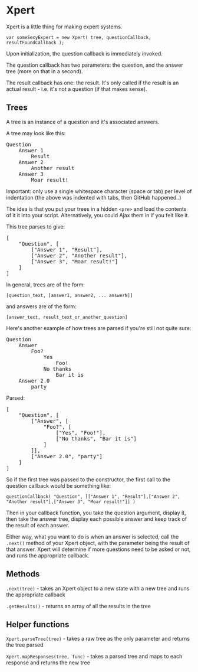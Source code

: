 Xpert
=====

Xpert is a little thing for making expert systems.

`var someSexyExpert = new Xpert( tree, questionCallback, resultFoundCallback );`

Upon initialization, the question callback is immediately invoked.

The question callback has two parameters: the question, and the answer tree (more on that in a second).

The result callback has one: the result. It's only called if the result is an actual result - i.e. it's not a question (if that makes sense).

Trees
-----

A tree is an instance of a question and it's associated answers.

A tree may look like this:

<pre>Question
	Answer 1
		Result
	Answer 2
		Another result
	Answer 3
		Moar result!</pre>

Important: only use a single whitespace character (space or tab) per level of indentation (the above was indented with tabs, then GitHub happened..)

The idea is that you put your trees in a hidden `<pre>` and load the contents of it it into your script. Alternatively, you could Ajax them in if you felt like it.

This tree parses to give:

<pre>[
	"Question", [
		["Answer 1", "Result"],
		["Answer 2", "Another result"],
		["Answer 3", "Moar result!"]
	]
]</pre>

In general, trees are of the form:

`[question_text, [answer1, answer2, ... answerN]]`

and answers are of the form:

`[answer_text, result_text_or_another_question]`

Here's another example of how trees are parsed if you're still not quite sure:

<pre>Question
	Answer
		Foo?
			Yes
				Foo!
			No thanks
				Bar it is
	Answer 2.0
		party</pre>

Parsed:

<pre>[
	"Question", [
		["Answer", [
			"Foo?", [
				["Yes", "Foo!"],
				["No thanks", "Bar it is"]
			]
		]],
		["Answer 2.0", "party"]
	]
]</pre>

So if the first tree was passed to the constructor, the first call to the question callback would be something like:

`questionCallback( "Question", [["Answer 1", "Result"],["Answer 2", "Another result"],["Answer 3", "Moar result!"]] )`

Then in your callback function, you take the question argument, display it, then take the answer tree, display each possible answer and keep track of the result of each answer.

Either way, what you want to do is when an answer is selected, call the `.next()` method of your Xpert object, with the parameter being the result of that answer. Xpert will determine if more questions need to be asked or not, and runs the appropriate callback.

Methods
-------

`.next(tree)` - takes an Xpert object to a new state with a new tree and runs the appropriate callback

`.getResults()` - returns an array of all the results in the tree

Helper functions
----------------

`Xpert.parseTree(tree)` - takes a raw tree as the only parameter and returns the tree parsed

`Xpert.mapResponses(tree, func)` - takes a parsed tree and maps to each response and returns the new tree